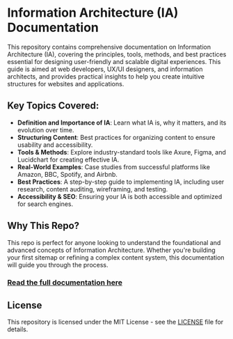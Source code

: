 # Information Architecture (IA) Documentation

This repository contains comprehensive documentation on Information Architecture (IA), covering the principles, tools, methods, and best practices essential for designing user-friendly and scalable digital experiences. This guide is aimed at web developers, UX/UI designers, and information architects, and provides practical insights to help you create intuitive structures for websites and applications.

## Key Topics Covered:
- **Definition and Importance of IA**: Learn what IA is, why it matters, and its evolution over time.
- **Structuring Content**: Best practices for organizing content to ensure usability and accessibility.
- **Tools & Methods**: Explore industry-standard tools like Axure, Figma, and Lucidchart for creating effective IA.
- **Real-World Examples**: Case studies from successful platforms like Amazon, BBC, Spotify, and Airbnb.
- **Best Practices**: A step-by-step guide to implementing IA, including user research, content auditing, wireframing, and testing.
- **Accessibility & SEO**: Ensuring your IA is both accessible and optimized for search engines.

## Why This Repo?
This repo is perfect for anyone looking to understand the foundational and advanced concepts of Information Architecture. Whether you're building your first sitemap or refining a complex content system, this documentation will guide you through the process.

### [Read the full documentation here]()

## License
This repository is licensed under the MIT License - see the [LICENSE](LICENSE) file for details.
